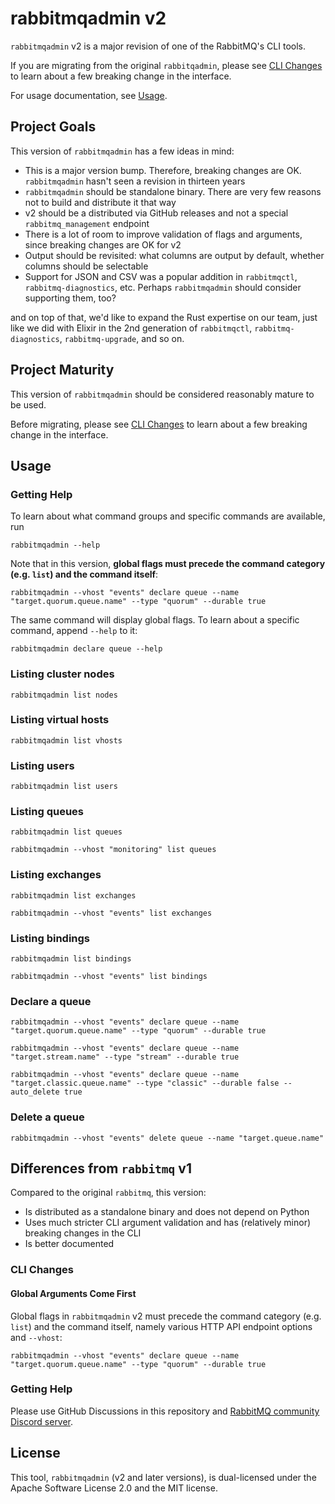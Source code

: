 # rabbitmqadmin v2

`rabbitmqadmin` v2 is a major revision of one of the RabbitMQ's CLI tools.

If you are migrating from the original `rabbitqadmin`, please see [CLI Changes](#cli-changes)
to learn about a few breaking change in the interface.

For usage documentation, see [Usage](#usage).


## Project Goals

This version of `rabbitmqadmin` has a few ideas in mind:

 * This is a major version bump. Therefore, breaking changes are OK. `rabbitmqadmin` hasn't seen a revision in thirteen years
 * `rabbitmqadmin` should be standalone binary. There are very few reasons not to build and distribute it that way
 * v2 should be a distributed via GitHub releases and not a special `rabbitmq_management` endpoint
 * There is a lot of room to improve validation of flags and arguments, since breaking changes are OK for v2
 * Output should be revisited: what columns are output by default, whether columns should be selectable
 * Support for JSON and CSV was a popular addition in `rabbitmqctl`, `rabbitmq-diagnostics`, etc. Perhaps `rabbitmqadmin` should consider supporting them, too?

and on top of that, we'd like to expand the Rust expertise on our team, just like
we did with Elixir in the 2nd generation of `rabbitmqctl`, `rabbitmq-diagnostics`, `rabbitmq-upgrade`,
and so on.

## Project Maturity

This version of `rabbitmqadmin` should be considered reasonably mature to be used.

Before migrating, please see [CLI Changes](#cli-changes) to learn about a few breaking change in the interface.


## Usage

### Getting Help

To learn about what command groups and specific commands are available, run

``` shell
rabbitmqadmin --help
```

Note that in this version, **global flags must precede the command category (e.g. `list`) and the command itself**:

```shell
rabbitmqadmin --vhost "events" declare queue --name "target.quorum.queue.name" --type "quorum" --durable true
```

The same command will display global flags. To learn about a specific command, append
`--help` to it:

``` shell
rabbitmqadmin declare queue --help
```

### Listing cluster nodes

``` shell
rabbitmqadmin list nodes
```

### Listing virtual hosts

``` shell
rabbitmqadmin list vhosts
```

### Listing users

``` shell
rabbitmqadmin list users
```

### Listing queues

``` shell
rabbitmqadmin list queues
```

``` shell
rabbitmqadmin --vhost "monitoring" list queues
```

### Listing exchanges

``` shell
rabbitmqadmin list exchanges
```

``` shell
rabbitmqadmin --vhost "events" list exchanges
```

### Listing bindings

``` shell
rabbitmqadmin list bindings
```

``` shell
rabbitmqadmin --vhost "events" list bindings
```

### Declare a queue

```shell
rabbitmqadmin --vhost "events" declare queue --name "target.quorum.queue.name" --type "quorum" --durable true
```

```shell
rabbitmqadmin --vhost "events" declare queue --name "target.stream.name" --type "stream" --durable true
```

```shell
rabbitmqadmin --vhost "events" declare queue --name "target.classic.queue.name" --type "classic" --durable false --auto_delete true
```

### Delete a queue

``` shell
rabbitmqadmin --vhost "events" delete queue --name "target.queue.name"
```

## Differences from `rabbitmq` v1

Compared to the original `rabbitmq`, this version:

 * Is distributed as a standalone binary and does not depend on Python
 * Uses much stricter CLI argument validation and has (relatively minor) breaking changes in the CLI
 * Is better documented

### CLI Changes

#### Global Arguments Come First

Global flags in `rabbitmqadmin` v2 must precede the command category (e.g. `list`) and the command itself,
namely various HTTP API endpoint options and `--vhost`:

```shell
rabbitmqadmin --vhost "events" declare queue --name "target.quorum.queue.name" --type "quorum" --durable true
```

### Getting Help

Please use GitHub Discussions in this repository and [RabbitMQ community Discord server](https://rabbitmq.com/contact.html).


## License

This tool, `rabbitmqadmin` (v2 and later versions), is dual-licensed under
the Apache Software License 2.0 and the MIT license.
